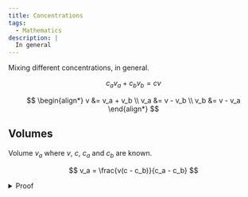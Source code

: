 ```yaml
---
title: Concentrations
tags:
  - Mathematics
description: |
  In general
---
```


Mixing different concentrations, in general.

$$
c_a v_a + c_b v_b = c v
$$

$$
\begin{align*}
v &= v_a + v_b \\
v_a &= v - v_b \\
v_b &= v - v_a
\end{align*}
$$

## Volumes

Volume $v_a$ where $v$, $c$, $c_a$ and $c_b$ are known.

$$
v_a = \frac{v(c - c_b)}{c_a - c_b}
$$

<details>
  <summary>
    Proof
  </summary>

  <div class="p-4 rounded-lg ba b--light-gray markdown">

  $$
  \begin{multline}
  c_a v_a + c_b v_b = c v \\
  c_a v_a = c v - c_b v_b \\
  c_a v_a = c v - c_b v_b \\
  c_a v_a = c v - c_b (v - v_a) \\
  c_a v_a = c v - c_b v + c_b v_a \\
  c_a v_a = v (c - c_b) + c_b v_a \\
  c_a v_a - c_b v_a = v (c - c_b) \\
  v_a (c_a - c_b) = v (c - c_b) \\
  v_a = \frac{v (c - c_b)}{c_a - c_b} \\
  \end{multline}
  $$

  </div>
</details>


